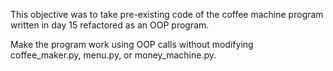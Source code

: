 This objective was to take pre-existing code of the coffee machine program written in day 15 refactored as an OOP program.

Make the program work using OOP calls without modifying coffee_maker.py, menu.py, or money_machine.py.
